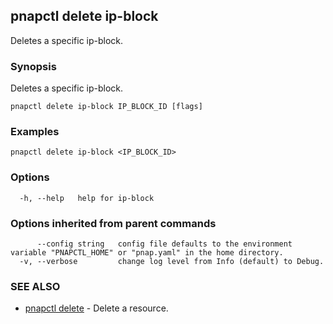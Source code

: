 ## pnapctl delete ip-block

Deletes a specific ip-block.

### Synopsis

Deletes a specific ip-block.

```
pnapctl delete ip-block IP_BLOCK_ID [flags]
```

### Examples

```
pnapctl delete ip-block <IP_BLOCK_ID>
```

### Options

```
  -h, --help   help for ip-block
```

### Options inherited from parent commands

```
      --config string   config file defaults to the environment variable "PNAPCTL_HOME" or "pnap.yaml" in the home directory.
  -v, --verbose         change log level from Info (default) to Debug.
```

### SEE ALSO

* [pnapctl delete](pnapctl_delete.md)	 - Delete a resource.

